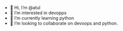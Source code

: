 - 👋 Hi, I’m @atul
- 👀 I’m interested in devopps
- 🌱 I’m currently learning python
- 💞️ I’m looking to collaborate on devoops and python.
